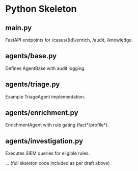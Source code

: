 # Python Skeleton

## main.py
FastAPI endpoints for /cases/{id}/enrich, /audit, /knowledge.

## agents/base.py
Defines AgentBase with audit logging.

## agents/triage.py
Example TriageAgent implementation.

## agents/enrichment.py
EnrichmentAgent with rule gating (fact*/profile*).

## agents/investigation.py
Executes SIEM queries for eligible rules.

... (full skeleton code included as per draft above)
